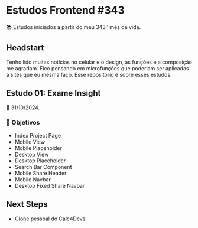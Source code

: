 # Estudos Frontend #343
📚 Estudos iniciados a partir do meu 343º mês de vida.

## Headstart
Tenho lido muitas notícias no celular e o design, as funções e a composição me agradam. Fico pensando em microfunções que poderiam ser aplicadas a sites que eu mesma faço. Esse repositório é sobre esses estudos.

## Estudo 01: Exame Insight
📅 31/10/2024.

### 🎯 Objetivos
* Index Project Page
* Mobile View
* Mobile Placeholder
* Desktop View
* Desktop Placeholder
* Search Bar Component
* Mobile Share Header
* Mobile Navbar
* Desktop Fixed Share Navbar

## Next Steps
* Clone pessoal do Calc4Devs
